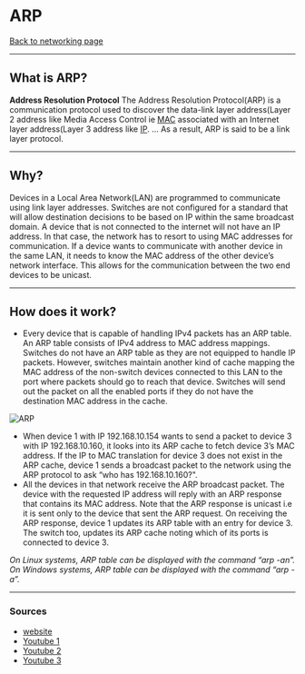 # ARP
[Back to networking page](../index.md)

---

## What is ARP?
**Address Resolution Protocol**
The Address Resolution Protocol(ARP) is a communication protocol used to discover the data-link layer address(Layer 2 address like Media Access Control ie [MAC](MAC.md) associated with an Internet layer address(Layer 3 address like [IP](IP.md). ... As a result, ARP is said to be a link layer protocol.

---

## Why?
Devices in a Local Area Network(LAN) are programmed to communicate using link layer addresses. Switches are not configured for a standard that will allow destination decisions to be based on IP within the same broadcast domain. A device that is not connected to the internet will not have an IP address. In that case, the network has to resort to using MAC addresses for communication. If a device wants to communicate with another device in the same LAN, it needs to know the MAC address of the other device’s network interface. This allows for the communication between the two end devices to be unicast.

---

## How does it work?
- Every device that is capable of handling IPv4 packets has an ARP table. An ARP table consists of IPv4 address to MAC address mappings. Switches do not have an ARP table as they are not equipped to handle IP packets. However, switches maintain another kind of cache mapping the MAC address of the non-switch devices connected to this LAN to the port where packets should go to reach that device. Switches will send out the packet on all the enabled ports if they do not have the destination MAC address in the cache.

![ARP](https://www.section.io/engineering-education/address-resolution-protocol/arpExample.jpg)
- When device 1 with IP 192.168.10.154 wants to send a packet to device 3 with IP 192.168.10.160, it looks into its ARP cache to fetch device 3’s MAC address. If the IP to MAC translation for device 3 does not exist in the ARP cache, device 1 sends a broadcast packet to the network using the ARP protocol to ask “who has 192.168.10.160?".
- All the devices in that network receive the ARP broadcast packet. The device with the requested IP address will reply with an ARP response that contains its MAC address. Note that the ARP response is unicast i.e it is sent only to the device that sent the ARP request. On receiving the ARP response, device 1 updates its ARP table with an entry for device 3. The switch too, updates its ARP cache noting which of its ports is connected to device 3.

_On Linux systems, ARP table can be displayed with the command “arp -an”._
_On Windows systems, ARP table can be displayed with the command “arp -a”._

---

### Sources
- [website](https://www.section.io/engineering-education/address-resolution-protocol/)
- [Youtube 1](https://youtu.be/tXzKjtMHgWI)
- [Youtube 2](https://youtu.be/cn8Zxh9bPio)
- [Youtube 3](https://youtu.be/EC1slXCT3bg)